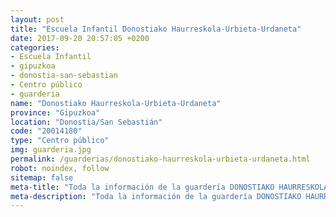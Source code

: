 ```yaml
---
layout: post
title: "Escuela Infantil Donostiako Haurreskola-Urbieta-Urdaneta"
date: 2017-09-20 20:57:05 +0200
categories:
- Escuela Infantil
- gipuzkoa
- donostia-san-sebastian
- Centro público
- guarderia
name: "Donostiako Haurreskola-Urbieta-Urdaneta"
province: "Gipuzkoa"
location: "Donostia/San Sebastián"
code: "20014180"
type: "Centro público"
img: guarderia.jpg
permalink: /guarderias/donostiako-haurreskola-urbieta-urdaneta.html
robot: noindex, follow
sitemap: false
meta-title: "Toda la información de la guardería DONOSTIAKO HAURRESKOLA-URBIETA-URDANETA"
meta-description: "Toda la información de la guardería DONOSTIAKO HAURRESKOLA-URBIETA-URDANETA"
---
```

